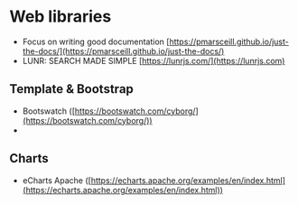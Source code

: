 # Web libraries

* Focus on writing good documentation [https://pmarsceill.github.io/just-the-docs/](https://pmarsceill.github.io/just-the-docs/)
* LUNR: SEARCH MADE SIMPLE [https://lunrjs.com/](https://lunrjs.com)

## Template & Bootstrap

* Bootswatch ([https://bootswatch.com/cyborg/](https://bootswatch.com/cyborg/))
*

## Charts

* eCharts Apache ([https://echarts.apache.org/examples/en/index.html](https://echarts.apache.org/examples/en/index.html))

##
